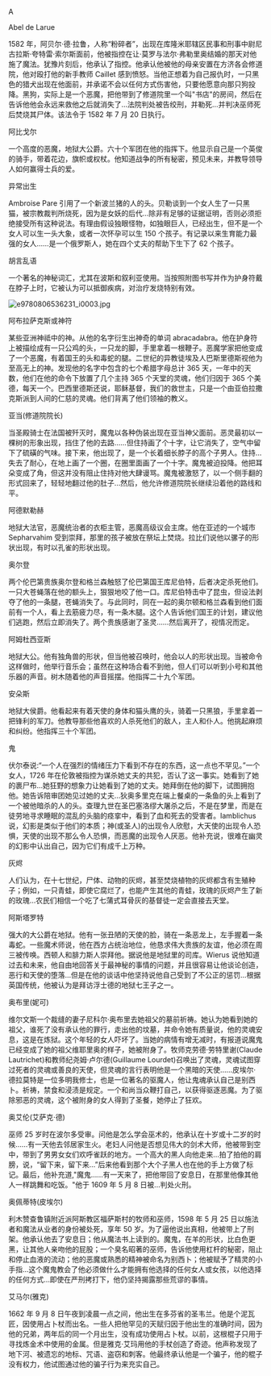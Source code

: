 <title>Dictionary of Witchcraft</title> <link href="e9780806536231_css.css" rel="stylesheet" type="text/css"> 

A

Abel de Larue

1582 年，阿贝尔·德·拉鲁，人称“粉碎者”，出现在库隆米耶辖区民事和刑事中尉尼古拉斯·夸特雷·索尔斯面前，他被指控在让·莫罗与法尔·弗勒里奥结婚的那天对他施了魔法。犹豫片刻后，他承认了指控。他承认他被他的母亲安置在方济各会修道院，他对殴打他的新手教师 Caillet 感到愤怒。当他正想着为自己报仇时，一只黑色的猎犬出现在他面前，并承诺不会以任何方式伤害他，只要他愿意向那只狗投降。黑狗，实际上是一个恶魔，把他带到了修道院里一个叫"书店"的房间，然后在告诉他他会永远来救他之后就消失了…法院判处被告绞刑，并勒死…并判决巫师死后焚烧其尸体。该法令于 1582 年 7 月 20 日执行。

阿比戈尔

一个高度的恶魔，地狱大公爵。六十个军团在他的指挥下。他显示自己是一个英俊的骑手，带着花边，旗帜或权杖。他知道战争的所有秘密，预见未来，并教导领导人如何赢得士兵的爱。

异常出生

Ambroise Pare 引用了一个新波兰猪的人的头。贝勒谈到一个女人生了一只黑猫，被宗教裁判所烧死，因为是女妖的后代…除非有足够的证据证明，否则必须拒绝接受所有这种说法。有理由假设独眼怪物，如独眼巨人，已经出生，但不是一个女人可以生一头大象，或者一次怀孕可以生 150 个孩子。有记录以来生育能力最强的女人……是一个俄罗斯人，她在四个丈夫的帮助下生下了 62 个孩子。

胡言乱语

一个著名的神秘词汇，尤其在波斯和叙利亚使用。当按照附图书写并作为护身符戴在脖子上时，它被认为可以抵御疾病，对治疗发烧特别有效。

![e9780806536231_i0003.jpg](e9780806536231_i0003.jpg)

阿布拉萨克斯或神符

某些亚洲神祗中的神。从他的名字衍生出神奇的单词 abracadabra。他在护身符上被描绘成有一只公鸡的头，一只龙的脚，手里拿着一根鞭子。恶魔学家把他变成了一个恶魔，有着国王的头和毒蛇的腿。二世纪的异教徒埃及人巴斯里德斯视他为至高无上的神。发现他的名字中包含的七个希腊字母总计 365 天，一年中的天数，他们在他的命令下放置了几个主持 365 个天堂的灵魂，他们归因于 365 个美德，每天一个。巴西里德斯还说，耶稣基督，我们的救世主，只是一个由亚伯拉撒克斯派到人间的仁慈的灵魂。他们背离了他们领袖的教义。

亚当(修道院院长)

当圣殿骑士在法国被歼灭时，魔鬼以各种伪装出现在亚当神父面前。恶灵最初以一棵树的形象出现，挡住了他的去路……但住持画了个十字，让它消失了，空气中留下了硫磺的气味。接下来，他出现了，是一个长着细长脖子的高个子男人。住持…失去了耐心，在地上画了一个圈，在圈里面画了一个十字。魔鬼被迫投降。他把耳朵变成了角，但这并没有阻止住持对他大肆谩骂。魔鬼被激怒了，以一个侧手翻的形式回来了，轻轻地翻过他的肚子…然后，他允许修道院院长继续沿着他的路线和平。

阿德默勒赫

地狱大法官，恶魔统治者的衣柜主管，恶魔高级议会主席。他在亚述的一个城市 Sepharvahim 受到崇拜，那里的孩子被放在祭坛上焚烧。拉比们说他以骡子的形状出现，有时以孔雀的形状出现。

奥尔登

两个伦巴第贵族奥尔登和格兰森触怒了伦巴第国王库尼伯特，后者决定杀死他们。一只大苍蝇落在他的额头上，狠狠地咬了他一口。库尼伯特击中了昆虫，但设法剥夺了他的一条腿，苍蝇消失了。与此同时，同在一起的奥尔顿和格兰森看到他们面前有一个人，看上去筋疲力尽，有一条木腿。这个人告诉他们国王的计划，建议他们逃跑，然后立即消失了。两个贵族感谢了圣灵……然后离开了，视情况而定。

阿姆杜西亚斯

地狱大公。他有独角兽的形状，但当他被召唤时，他会以人的形状出现。当被命令这样做时，他举行音乐会；虽然在这种场合看不到他，但人们可以听到小号和其他乐器的声音。树木随着他的声音摇摆。他指挥二十九个军团。

安朵斯

地狱大侯爵。他看起来有着天使的身体和猫头鹰的头，骑着一只黑狼，手里拿着一把锋利的军刀。他教导那些他喜欢的人杀死他们的敌人，主人和仆人。他挑起麻烦和纠纷。他指挥三十个军团。

鬼

伏尔泰说:“一个人在强烈的情绪压力下看到不存在的东西，这一点也不罕见。”一个女人，1726 年在伦敦被指控为谋杀她丈夫的共犯，否认了这一事实。她看到了她的裹尸布…她狂野的想象力让她看到了她的丈夫。她拜倒在他的脚下，试图拥抱他。她告诉陪审团她见过她的丈夫…狄奥多里克在端上餐桌的一条鱼的头上看到了一个被他暗杀的人的头。查理九世在圣巴塞洛缪大屠杀之后，不是在梦里，而是在徒劳地寻求睡眠的混乱的头脑的痉挛中，看到了血和死去的受害者。Iamblichus 说，幻影是类似于他们的本质；神(或圣人)的出现令人欣慰，大天使的出现令人恐惧，天使的出现不那么令人恐惧，而恶魔的出现令人厌恶。他补充说，很难在幽灵的幻影中认出自己，因为它们有成千上万种。

灰烬

人们认为，在十七世纪，尸体、动物的灰烬，甚至焚烧植物的灰烬都含有生殖种子；例如，一只青蛙，即使它腐烂了，也能产生其他的青蛙，玫瑰的灰烬产生了新的玫瑰…农民们相信一个吃了七蒲式耳骨灰的基督徒一定会直接去天堂。

阿斯塔罗特

强大的大公爵在地狱。他有一张丑陋的天使的脸，骑在一条恶龙上，左手握着一条毒蛇。一些魔术师说，他在西方占统治地位，他恳求伟大贵族的友谊，他必须在周三被传唤。西顿人和腓力斯人崇拜他。据说他是地狱里的司库。Wierus 说他知道过去和未来，他自由地回答关于最神秘的事情的问题，并且很容易让他谈论创造，恶行和天使的堕落…但是在他的谈话中他坚持说他自己受到了不公正的惩罚…根据英国传统，他被认为是拜访浮士德的地狱七王子之一。

奥布里(妮可)

维尔文斯一个裁缝的妻子尼科尔·奥布里去她祖父的墓前祈祷。她认为她看到她的祖父，谁死了没有承认他的罪行，走出他的坟墓，并命令她有质量说，他的灵魂安息，这是在炼狱。这个年轻的女人吓坏了。当她的病情有增无减时，有报道说魔鬼已经变成了她的祖父维耶里奥的样子，她被附身了。牧师克劳德·劳特里谢(Claude Lautrichet)和教师纪尧姆·卢尔德(Guillaume Lourdet)召唤出了灵魂，灵魂试图穿过死者的灵魂或善良的天使，但灵魂的言行表明他是一个黑暗的天使……皮埃尔·德拉莫特是一位多明我修士，也是一位著名的驱魔人，他让鬼魂承认自己是别西卜。祈祷，禁食和浸渍是规定。一个和尚当众鞭打自己，以获得驱逐恶魔。为了驱除邪恶的灵魂，这个被附身的女人得到了圣餐，她停止了狂欢。

奥艾伦(艾萨克·德)

巫师 25 岁时在波尔多受审。问他是怎么学会巫术的，他承认在十岁或十二岁的时候……有一天他去邻居家生火。老妇人问他是否想见伟大的剑术大师，他被带到空中，带到了男男女女们欢呼雀跃的地方。一个高大的黑人向他走来…拍了拍他的肩膀，说，“留下来，留下来…”后来他看到那个大个子黑人也在他的手上方做了标记。最后，他补充道,"魔鬼……有一天来了，把他带回了安息日，在那里他像其他人一样跳舞和吃饭。"他于 1609 年 5 月 8 日被…判处火刑。

奥佩蒂特(皮埃尔)

利木赞查鲁镇附近派阿斯教区福萨斯村的牧师和巫师，1598 年 5 月 25 日以施法者和魔法从业者的身份被处死，享年 50 岁。为了逼他说出真相，他被带上了刑架。他承认他去了安息日；他从魔法书上读到的。魔鬼，在羊的形状，比白色更黑，让其他人亲吻他的屁股；一个臭名昭著的巫师，告诉他使用杠杆的秘密，阻止和停止血液的流动；他的恶魔或熟悉的精神被命名为别西卜；他被赋予了精灵的小手指…这个魔鬼教会了他必须做什么才能拥有他选择的任何女人或女孩，以他选择的任何方式…即使在严刑拷打下，他仍坚持揭露那些荒谬的事情。

艾马尔(雅克)

1662 年 9 月 8 日午夜到凌晨一点之间，他出生在多芬省的圣韦兰。他是个泥瓦匠，因使用占卜杖而出名。一些人把他罕见的天赋归因于他出生的准确时间，因为他的兄弟，两年后的同一个月出生，没有成功使用占卜杖。以前，这根棍子只用于寻找炼金术中使用的金属。但是雅克·艾玛用他的手杖创造了奇迹。他声称发现了地下河、被遗忘的地标、咒语、盗窃和刺客。他最终承认他是一个骗子，他的棍子没有权力，他试图通过他的骗子行为来充实自己。